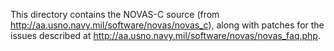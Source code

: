 This directory contains the NOVAS-C source (from http://aa.usno.navy.mil/software/novas/novas_c),
along with patches for the issues described at http://aa.usno.navy.mil/software/novas/novas_faq.php.
